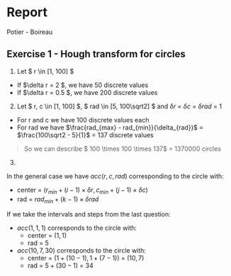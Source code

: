 # Report
Potier - Boireau

## Exercise 1 - Hough transform for circles
1. Let $ r \in [1, 100] $ 
- If $\delta r = 2 $, we have 50 discrete values
- If $\delta r = 0.5 $, we have 200 discrete values

2. Let $ r, c \in [1, 100] $, $ rad \in [5, 100\sqrt2] $ and $\delta r$ = $\delta c$ = $\delta rad$ = 1
- For r and c we have 100 discrete values each
- For rad we have $\frac{rad_{max} - rad_{min}}{\delta_{rad}}$ = $\frac{100\sqrt2 - 5}{1}$ = 137 discrete values
> So we can describe $ 100 \times 100 \times 137$ = $1 370 000$ circles

3.
In the general case we have $acc(r, c, rad)$ corresponding to the circle with:
- center = $(r_{min} + (i-1) \times \delta r, c_{min} + (j-1) \times \delta c)$ 
- rad = $rad_{min} + (k-1) \times \delta rad$

If we take the intervals and steps from the last question:
- $acc(1, 1, 1)$ corresponds to the circle with:
    - center = $(1, 1)$ 
    - rad = $5$
- $acc(10, 7, 30)$ corresponds to the circle with:
    - center = $(1 + (10-1), 1 + (7-1))$ = $(10, 7)$
    - rad = $5 + (30-1)$ = $34$